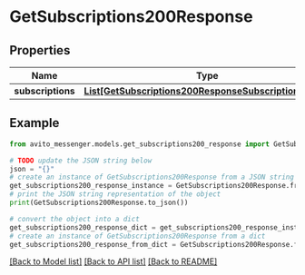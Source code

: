 # GetSubscriptions200Response


## Properties

Name | Type | Description | Notes
------------ | ------------- | ------------- | -------------
**subscriptions** | [**List[GetSubscriptions200ResponseSubscriptionsInner]**](GetSubscriptions200ResponseSubscriptionsInner.md) |  | 

## Example

```python
from avito_messenger.models.get_subscriptions200_response import GetSubscriptions200Response

# TODO update the JSON string below
json = "{}"
# create an instance of GetSubscriptions200Response from a JSON string
get_subscriptions200_response_instance = GetSubscriptions200Response.from_json(json)
# print the JSON string representation of the object
print(GetSubscriptions200Response.to_json())

# convert the object into a dict
get_subscriptions200_response_dict = get_subscriptions200_response_instance.to_dict()
# create an instance of GetSubscriptions200Response from a dict
get_subscriptions200_response_from_dict = GetSubscriptions200Response.from_dict(get_subscriptions200_response_dict)
```
[[Back to Model list]](../README.md#documentation-for-models) [[Back to API list]](../README.md#documentation-for-api-endpoints) [[Back to README]](../README.md)


